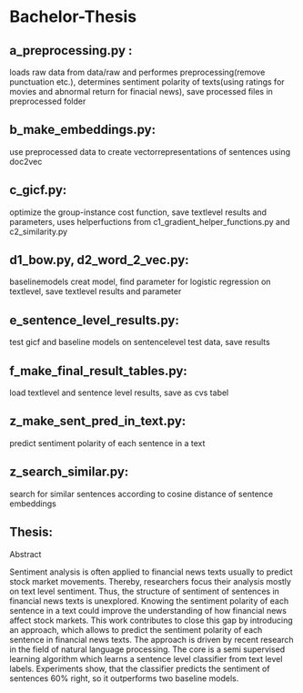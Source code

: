 # Bachelor-Thesis


## a_preprocessing.py : 
loads raw data from data/raw and performes preprocessing(remove punctuation etc.), determines sentiment polarity of texts(using ratings for movies and abnormal return for finacial news), save processed files in preprocessed folder

## b_make_embeddings.py: 
use preprocessed data to create vectorrepresentations of sentences using doc2vec

## c_gicf.py: 
optimize the group-instance cost function, save textlevel results and parameters, uses helperfuctions from 
c1_gradient_helper_functions.py and c2_similarity.py

## d1_bow.py, d2_word_2_vec.py: 
baselinemodels creat model, find parameter for logistic regression on textlevel, save textlevel results and parameter

## e_sentence_level_results.py: 
test gicf and baseline models on sentencelevel test data, save results

## f_make_final_result_tables.py: 
load textlevel and sentence level results, save as cvs tabel

## z_make_sent_pred_in_text.py: 
predict sentiment polarity of each sentence in a text

## z_search_similar.py: 
search for similar sentences according to cosine distance of sentence embeddings


## Thesis:

Abstract

Sentiment analysis is often applied to financial news texts usually
to predict stock market movements. Thereby, researchers focus
their analysis mostly on text level sentiment. Thus, the structure
of sentiment of sentences in financial news texts is unexplored.
Knowing the sentiment polarity of each sentence in a text could
improve the understanding of how financial news affect stock
markets. This work contributes to close this gap by introducing
an approach, which allows to predict the sentiment polarity of
each sentence in financial news texts. The approach is driven
by recent research in the field of natural language processing.
The core is a semi supervised learning algorithm which learns a
sentence level classifier from text level labels. Experiments show,
that the classifier predicts the sentiment of sentences 60% right,
so it outperforms two baseline models.
